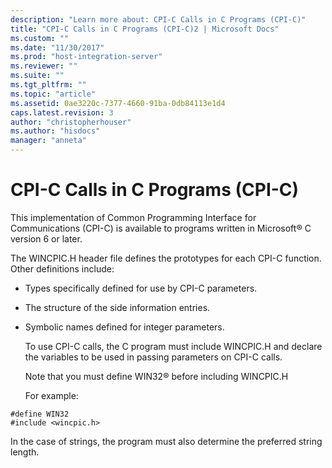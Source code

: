 ```yaml
---
description: "Learn more about: CPI-C Calls in C Programs (CPI-C)"
title: "CPI-C Calls in C Programs (CPI-C)2 | Microsoft Docs"
ms.custom: ""
ms.date: "11/30/2017"
ms.prod: "host-integration-server"
ms.reviewer: ""
ms.suite: ""
ms.tgt_pltfrm: ""
ms.topic: "article"
ms.assetid: 0ae3220c-7377-4660-91ba-0db84113e1d4
caps.latest.revision: 3
author: "christopherhouser"
ms.author: "hisdocs"
manager: "anneta"
---
```

# CPI-C Calls in C Programs (CPI-C)
This implementation of Common Programming Interface for Communications (CPI-C) is available to programs written in Microsoft® C version 6 or later.  
  
 The WINCPIC.H header file defines the prototypes for each CPI-C function. Other definitions include:  
  
- Types specifically defined for use by CPI-C parameters.  
  
- The structure of the side information entries.  
  
- Symbolic names defined for integer parameters.  
  
  To use CPI-C calls, the C program must include WINCPIC.H and declare the variables to be used in passing parameters on CPI-C calls.  
  
  Note that you must define WIN32® before including WINCPIC.H  
  
  For example:  
  
```  
#define WIN32  
#include <wincpic.h>  
```  
  
 In the case of strings, the program must also determine the preferred string length.
